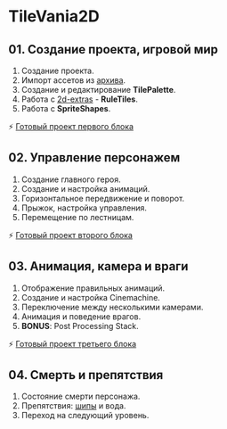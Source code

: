 # TileVania2D

## 01. Создание проекта, игровой мир
1. Создание проекта.
2. Импорт ассетов из [архива](https://drive.google.com/open?id=1LsitknO6WjWiJfPcGBG0VgxkmRpkHoUU).
3. Создание и редактирование __TilePalette__.
4. Работа с [2d-extras](https://github.com/Unity-Technologies/2d-extras) - __RuleTiles__.
5. Работа с __SpriteShapes__.  

:zap: [Готовый проект первого блока](https://drive.google.com/open?id=1uzmOxYG019hjUJwB-LMfdIS30dydd_Yh)

## 02. Управление персонажем
1. Создание главного героя.
2. Создание и настройка анимаций.
3. Горизонтальное передвижение и поворот.
4. Прыжок, настройка управления.
5. Перемещение по лестницам.

:zap: [Готовый проект второго блока](https://drive.google.com/open?id=1E89ea5-V2tCaYW888QynrlOafmHTkyF7)

## 03. Анимация, камера и враги
1. Отображение правильных анимаций.
2. Создание и настройка Cinemachine.
3. Переключение между несколькими камерами.
4. Анимация и поведение врагов.    
5. __BONUS__: Post Processing Stack.

:zap: [Готовый проект третьего блока](https://drive.google.com/open?id=1TzBIxMFvObTPiCXAVmRNqClofJ3oilVX)

## 04. Смерть и препятствия
1. Состояние смерти персонажа.
2. Препятствия: [шипы](https://drive.google.com/open?id=14MnHw0J-W9HwauVBoC97u8jusy23K_Oh) и вода.
3. Переход на следующий уровень.
